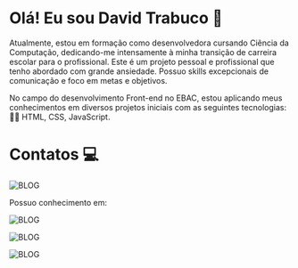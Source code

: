  
                                                  

# Olá! Eu sou David Trabuco 👋


Atualmente, estou em formação como desenvolvedora cursando Ciência da Computação, dedicando-me intensamente à minha transição de carreira escolar para o profissional. Este é um projeto pessoal e profissional que tenho abordado com grande ansiedade. Possuo skills  excepcionais de comunicação e foco em metas e objetivos.

No campo do desenvolvimento Front-end no EBAC, estou aplicando meus conhecimentos em diversos projetos iniciais com as seguintes tecnologias: 👩‍💻 HTML, CSS, JavaScript.

# Contatos 💻
![BLOG](https://img.shields.io/badge/Instagram-E4405F?style=for-the-badge&logo=instagram&logoColor=white([davidtrabuco](https://www.instagram.com/davidtrabuco_20/)))





Possuo conhecimento em:
 
![BLOG](https://img.shields.io/badge/HTML5-E34F26?style=for-the-badge&logo=html5&logoColor=white(https://www.instagram.com/davidtrabuco_20/)) 

![BLOG](https://img.shields.io/badge/CSS3-1572B6?style=for-the-badge&logo=css3&logoColor=white)  

![BLOG](https://img.shields.io/badge/JavaScript-F7DF1E?style=for-the-badge&logo=javascript&logoColor=black)

<!---
DavidTrabuco/DavidTrabuco is a ✨ special ✨ repository because its `README.md` (this file) appears on your GitHub profile.
You can click the Preview link to take a look at your changes.
--->
